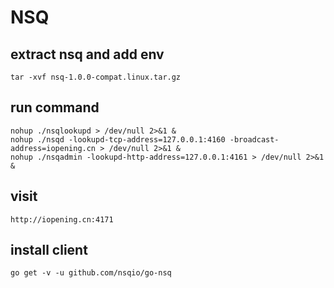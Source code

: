 # NSQ

## extract nsq and add env
```
tar -xvf nsq-1.0.0-compat.linux.tar.gz
```

## run command
```
nohup ./nsqlookupd > /dev/null 2>&1 &
nohup ./nsqd -lookupd-tcp-address=127.0.0.1:4160 -broadcast-address=iopening.cn > /dev/null 2>&1 &
nohup ./nsqadmin -lookupd-http-address=127.0.0.1:4161 > /dev/null 2>&1 &
```

## visit
```
http://iopening.cn:4171
```

## install client
```
go get -v -u github.com/nsqio/go-nsq
```